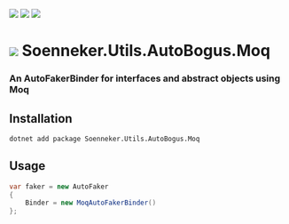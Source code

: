 [![](https://img.shields.io/nuget/v/soenneker.utils.autobogus.moq.svg?style=for-the-badge)](https://www.nuget.org/packages/soenneker.utils.autobogus.moq/)
[![](https://img.shields.io/github/actions/workflow/status/soenneker/soenneker.utils.autobogus.moq/publish-package.yml?style=for-the-badge)](https://github.com/soenneker/soenneker.utils.autobogus.moq/actions/workflows/publish-package.yml)
[![](https://img.shields.io/nuget/dt/soenneker.utils.autobogus.moq.svg?style=for-the-badge)](https://www.nuget.org/packages/soenneker.utils.autobogus.moq/)

# ![](https://user-images.githubusercontent.com/4441470/224455560-91ed3ee7-f510-4041-a8d2-3fc093025112.png) Soenneker.Utils.AutoBogus.Moq
### An AutoFakerBinder for interfaces and abstract objects using Moq

## Installation

```
dotnet add package Soenneker.Utils.AutoBogus.Moq
```

## Usage

```csharp
var faker = new AutoFaker
{
    Binder = new MoqAutoFakerBinder()
};
```